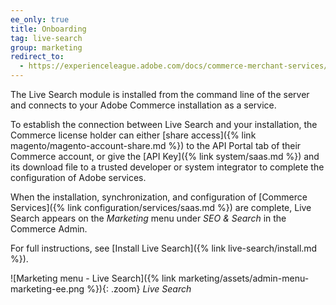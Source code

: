 ```yaml
---
ee_only: true
title: Onboarding
tag: live-search
group: marketing
redirect_to:
  - https://experienceleague.adobe.com/docs/commerce-merchant-services/live-search/onboard/onboarding-overview.html
---
```


The Live Search module is installed from the command line of the server and connects to your Adobe Commerce installation as a service.

To establish the connection between Live Search and your installation, the Commerce license holder can either [share access]({% link magento/magento-account-share.md %}) to the API Portal tab of their Commerce account, or give the [API Key]({% link system/saas.md %}) and its download file to a trusted developer or system integrator to complete the configuration of Adobe services.

When the installation, synchronization, and configuration of [Commerce Services]({% link configuration/services/saas.md %}) are complete, Live Search appears on the _Marketing_ menu under _SEO & Search_ in the Commerce Admin.

For full instructions, see [Install Live Search]({% link live-search/install.md %}).

![Marketing menu - Live Search]({% link marketing/assets/admin-menu-marketing-ee.png %}){: .zoom}
_Live Search_
